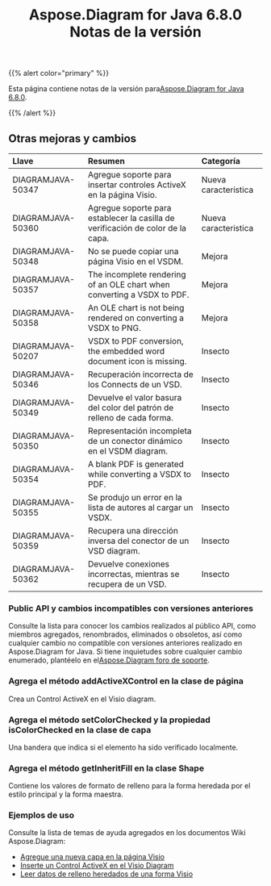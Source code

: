 ﻿---
title: Aspose.Diagram for Java 6.8.0 Notas de la versión
type: docs
weight: 40
url: /es/java/aspose-diagram-for-java-6-8-0-release-notes/
---
{{% alert color="primary" %}} 

 Esta página contiene notas de la versión para[Aspose.Diagram for Java 6.8.0](https://docs.aspose.com/diagram/java/aspose-diagram-for-java-6-8-0-release-notes/).

{{% /alert %}} 
## **Otras mejoras y cambios**

|**Llave**|**Resumen**|**Categoría**|
|:- |:- |:- |
|DIAGRAMJAVA-50347|Agregue soporte para insertar controles ActiveX en la página Visio.|Nueva caracteristica|
|DIAGRAMJAVA-50360|Agregue soporte para establecer la casilla de verificación de color de la capa.|Nueva caracteristica|
|DIAGRAMJAVA-50348|No se puede copiar una página Visio en el VSDM.|Mejora|
|DIAGRAMJAVA-50357|The incomplete rendering of an OLE chart when converting a VSDX to PDF.|Mejora|
|DIAGRAMJAVA-50358|An OLE chart is not being rendered on converting a VSDX to PNG.|Mejora|
|DIAGRAMJAVA-50207|VSDX to PDF conversion, the embedded word document icon is missing.|Insecto|
|DIAGRAMJAVA-50346|Recuperación incorrecta de los Connects de un VSD.|Insecto|
|DIAGRAMJAVA-50349|Devuelve el valor basura del color del patrón de relleno de cada forma.|Insecto|
|DIAGRAMJAVA-50350|Representación incompleta de un conector dinámico en el VSDM diagram.|Insecto|
|DIAGRAMJAVA-50354|A blank PDF is generated while converting a VSDX to PDF.|Insecto|
|DIAGRAMJAVA-50355|Se produjo un error en la lista de autores al cargar un VSDX.|Insecto|
|DIAGRAMJAVA-50359|Recupera una dirección inversa del conector de un VSD diagram.|Insecto|
|DIAGRAMJAVA-50362|Devuelve conexiones incorrectas, mientras se recupera de un VSD.|Insecto|
### **Public API y cambios incompatibles con versiones anteriores**
Consulte la lista para conocer los cambios realizados al público API, como miembros agregados, renombrados, eliminados o obsoletos, así como cualquier cambio no compatible con versiones anteriores realizado en Aspose.Diagram for Java. Si tiene inquietudes sobre cualquier cambio enumerado, plantéelo en el[Aspose.Diagram foro de soporte](https://forum.aspose.com/c/diagram/17).
### **Agrega el método addActiveXControl en la clase de página**
Crea un Control ActiveX en el Visio diagram.
### **Agrega el método setColorChecked y la propiedad isColorChecked en la clase de capa**
Una bandera que indica si el elemento ha sido verificado localmente.
### **Agrega el método getInheritFill en la clase Shape**
Contiene los valores de formato de relleno para la forma heredada por el estilo principal y la forma maestra.
### **Ejemplos de uso**
Consulte la lista de temas de ayuda agregados en los documentos Wiki Aspose.Diagram:

- [Agregue una nueva capa en la página Visio](/diagram/es/java/working-with-layers/#add-a-layer-in-the-visio-pagesheet)
- [Inserte un Control ActiveX en el Visio Diagram](/diagram/es/java/insert-an-activex-control-in-the-visio-diagram/)
- [Leer datos de relleno heredados de una forma Visio](/diagram/es/java/set-visio-shape-s-xform-line-and-fill-data/#retrieve-inherited-fill-data-of-a-visio-shape)
